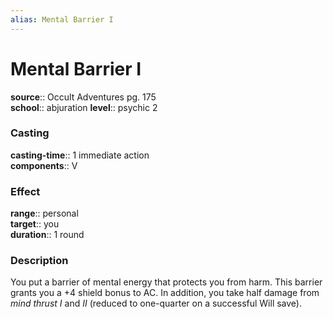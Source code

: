 ```yaml
---
alias: Mental Barrier I
---
```


# Mental Barrier I 

**source**:: Occult Adventures pg. 175  
**school**:: abjuration
**level**:: psychic 2

### Casting 

**casting-time**:: 1 immediate action  
**components**:: V

### Effect 

**range**:: personal  
**target**:: you  
**duration**:: 1 round

### Description 

You put a barrier of mental energy that protects you from harm. This barrier grants you a +4 shield bonus to AC. In addition, you take half damage from *mind thrust I* and *II* (reduced to one-quarter on a successful Will save).

